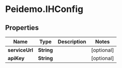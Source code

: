 # Peidemo.IHConfig

## Properties
Name | Type | Description | Notes
------------ | ------------- | ------------- | -------------
**serviceUrl** | **String** |  | [optional] 
**apiKey** | **String** |  | [optional] 


